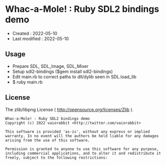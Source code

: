 <!-- -*- mode:markdown; coding:utf-8; -*- -->

# Whac-a-Mole! : Ruby SDL2 bindings demo #

*   Created : 2022-05-10
*   Last modified : 2022-05-10

## Usage ##

*   Prepare SDL, SDL_Image, SDL_Mixer
*   Setup sdl2-bindings ($gem install sdl2-bindings)
*   Edit main.rb to correct paths to dll/dylib seen in SDL.load_lib
*   $ ruby main.rb

## License ##

The zlib/libpng License ( http://opensource.org/licenses/Zlib ).

    Whac-a-Mole! : Ruby SDL2 bindings demo
    Copyright (c) 2022 vaiorabbit <http://twitter.com/vaiorabbit>

    This software is provided 'as-is', without any express or implied
    warranty. In no event will the authors be held liable for any damages
    arising from the use of this software.

    Permission is granted to anyone to use this software for any purpose,
    including commercial applications, and to alter it and redistribute it
    freely, subject to the following restrictions:
